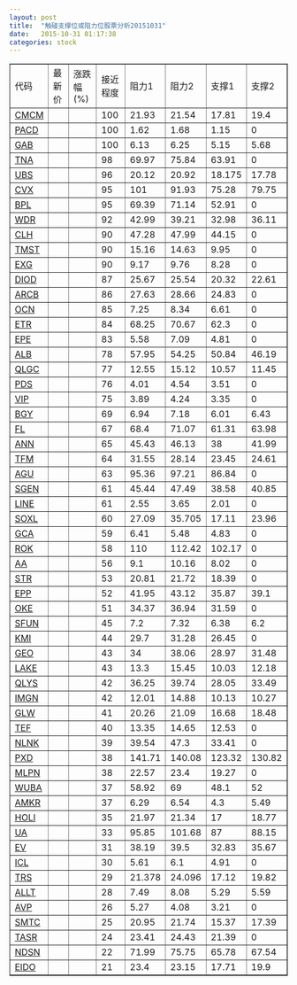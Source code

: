 ```yaml
---
layout: post
title:  "触碰支撑位或阻力位股票分析20151031"
date:   2015-10-31 01:17:38
categories: stock
---
```

<script type="text/javascript">
var stockList = []
stockList.push('gb_cmcm');
stockList.push('gb_pacd');
stockList.push('gb_gab');
stockList.push('gb_tna');
stockList.push('gb_ubs');
stockList.push('gb_cvx');
stockList.push('gb_bpl');
stockList.push('gb_wdr');
stockList.push('gb_clh');
stockList.push('gb_tmst');
stockList.push('gb_exg');
stockList.push('gb_diod');
stockList.push('gb_arcb');
stockList.push('gb_ocn');
stockList.push('gb_etr');
stockList.push('gb_epe');
stockList.push('gb_alb');
stockList.push('gb_qlgc');
stockList.push('gb_pds');
stockList.push('gb_vip');
stockList.push('gb_bgy');
stockList.push('gb_fl');
stockList.push('gb_ann');
stockList.push('gb_tfm');
stockList.push('gb_agu');
stockList.push('gb_sgen');
stockList.push('gb_line');
stockList.push('gb_soxl');
stockList.push('gb_gca');
stockList.push('gb_rok');
stockList.push('gb_aa');
stockList.push('gb_str');
stockList.push('gb_epp');
stockList.push('gb_oke');
stockList.push('gb_sfun');
stockList.push('gb_kmi');
stockList.push('gb_geo');
stockList.push('gb_lake');
stockList.push('gb_qlys');
stockList.push('gb_imgn');
stockList.push('gb_glw');
stockList.push('gb_tef');
stockList.push('gb_nlnk');
stockList.push('gb_pxd');
stockList.push('gb_mlpn');
stockList.push('gb_wuba');
stockList.push('gb_amkr');
stockList.push('gb_holi');
stockList.push('gb_ua');
stockList.push('gb_ev');
stockList.push('gb_icl');
stockList.push('gb_trs');
stockList.push('gb_allt');
stockList.push('gb_avp');
stockList.push('gb_smtc');
stockList.push('gb_tasr');
stockList.push('gb_ndsn');
stockList.push('gb_eido');
</script>
<table border="1">
 <tr>
 <td>代码</td>
 <td>最新价</td>
 <td>涨跌幅(%)</td>
 <td>接近程度</td>
 <td>阻力1</td>
 <td>阻力2</td>
 <td>支撑1</td>
 <td>支撑2</td>
</tr>
  <tr id="cmcm" class="green">
  <td><a href="http://stock.finance.sina.com.cn/usstock/quotes/CMCM.html" target="_blank">CMCM</a></td><td></td><td></td><td>100</td><td>21.93</td><td>21.54</td><td>17.81</td><td>19.4</td></tr>
  <tr id="pacd" class="red">
  <td><a href="http://stock.finance.sina.com.cn/usstock/quotes/PACD.html" target="_blank">PACD</a></td><td></td><td></td><td>100</td><td>1.62</td><td>1.68</td><td>1.15</td><td>0</td></tr>
  <tr id="gab" class="green">
  <td><a href="http://stock.finance.sina.com.cn/usstock/quotes/GAB.html" target="_blank">GAB</a></td><td></td><td></td><td>100</td><td>6.13</td><td>6.25</td><td>5.15</td><td>5.68</td></tr>
  <tr id="tna" class="red">
  <td><a href="http://stock.finance.sina.com.cn/usstock/quotes/TNA.html" target="_blank">TNA</a></td><td></td><td></td><td>98</td><td>69.97</td><td>75.84</td><td>63.91</td><td>0</td></tr>
  <tr id="ubs" class="red">
  <td><a href="http://stock.finance.sina.com.cn/usstock/quotes/UBS.html" target="_blank">UBS</a></td><td></td><td></td><td>96</td><td>20.12</td><td>20.92</td><td>18.175</td><td>17.78</td></tr>
  <tr id="cvx" class="red">
  <td><a href="http://stock.finance.sina.com.cn/usstock/quotes/CVX.html" target="_blank">CVX</a></td><td></td><td></td><td>95</td><td>101</td><td>91.93</td><td>75.28</td><td>79.75</td></tr>
  <tr id="bpl" class="red">
  <td><a href="http://stock.finance.sina.com.cn/usstock/quotes/BPL.html" target="_blank">BPL</a></td><td></td><td></td><td>95</td><td>69.39</td><td>71.14</td><td>52.91</td><td>0</td></tr>
  <tr id="wdr" class="green">
  <td><a href="http://stock.finance.sina.com.cn/usstock/quotes/WDR.html" target="_blank">WDR</a></td><td></td><td></td><td>92</td><td>42.99</td><td>39.21</td><td>32.98</td><td>36.11</td></tr>
  <tr id="clh" class="red">
  <td><a href="http://stock.finance.sina.com.cn/usstock/quotes/CLH.html" target="_blank">CLH</a></td><td></td><td></td><td>90</td><td>47.28</td><td>47.99</td><td>44.15</td><td>0</td></tr>
  <tr id="tmst" class="green">
  <td><a href="http://stock.finance.sina.com.cn/usstock/quotes/TMST.html" target="_blank">TMST</a></td><td></td><td></td><td>90</td><td>15.16</td><td>14.63</td><td>9.95</td><td>0</td></tr>
  <tr id="exg" class="red">
  <td><a href="http://stock.finance.sina.com.cn/usstock/quotes/EXG.html" target="_blank">EXG</a></td><td></td><td></td><td>90</td><td>9.17</td><td>9.76</td><td>8.28</td><td>0</td></tr>
  <tr id="diod" class="green">
  <td><a href="http://stock.finance.sina.com.cn/usstock/quotes/DIOD.html" target="_blank">DIOD</a></td><td></td><td></td><td>87</td><td>25.67</td><td>25.54</td><td>20.32</td><td>22.61</td></tr>
  <tr id="arcb" class="red">
  <td><a href="http://stock.finance.sina.com.cn/usstock/quotes/ARCB.html" target="_blank">ARCB</a></td><td></td><td></td><td>86</td><td>27.63</td><td>28.66</td><td>24.83</td><td>0</td></tr>
  <tr id="ocn" class="green">
  <td><a href="http://stock.finance.sina.com.cn/usstock/quotes/OCN.html" target="_blank">OCN</a></td><td></td><td></td><td>85</td><td>7.25</td><td>8.34</td><td>6.61</td><td>0</td></tr>
  <tr id="etr" class="red">
  <td><a href="http://stock.finance.sina.com.cn/usstock/quotes/ETR.html" target="_blank">ETR</a></td><td></td><td></td><td>84</td><td>68.25</td><td>70.67</td><td>62.3</td><td>0</td></tr>
  <tr id="epe" class="red">
  <td><a href="http://stock.finance.sina.com.cn/usstock/quotes/EPE.html" target="_blank">EPE</a></td><td></td><td></td><td>83</td><td>5.58</td><td>7.09</td><td>4.81</td><td>0</td></tr>
  <tr id="alb" class="red">
  <td><a href="http://stock.finance.sina.com.cn/usstock/quotes/ALB.html" target="_blank">ALB</a></td><td></td><td></td><td>78</td><td>57.95</td><td>54.25</td><td>50.84</td><td>46.19</td></tr>
  <tr id="qlgc" class="red">
  <td><a href="http://stock.finance.sina.com.cn/usstock/quotes/QLGC.html" target="_blank">QLGC</a></td><td></td><td></td><td>77</td><td>12.55</td><td>15.12</td><td>10.57</td><td>11.45</td></tr>
  <tr id="pds" class="red">
  <td><a href="http://stock.finance.sina.com.cn/usstock/quotes/PDS.html" target="_blank">PDS</a></td><td></td><td></td><td>76</td><td>4.01</td><td>4.54</td><td>3.51</td><td>0</td></tr>
  <tr id="vip" class="red">
  <td><a href="http://stock.finance.sina.com.cn/usstock/quotes/VIP.html" target="_blank">VIP</a></td><td></td><td></td><td>75</td><td>3.89</td><td>4.24</td><td>3.35</td><td>0</td></tr>
  <tr id="bgy" class="green">
  <td><a href="http://stock.finance.sina.com.cn/usstock/quotes/BGY.html" target="_blank">BGY</a></td><td></td><td></td><td>69</td><td>6.94</td><td>7.18</td><td>6.01</td><td>6.43</td></tr>
  <tr id="fl" class="red">
  <td><a href="http://stock.finance.sina.com.cn/usstock/quotes/FL.html" target="_blank">FL</a></td><td></td><td></td><td>67</td><td>68.4</td><td>71.07</td><td>61.31</td><td>63.98</td></tr>
  <tr id="ann" class="red">
  <td><a href="http://stock.finance.sina.com.cn/usstock/quotes/ANN.html" target="_blank">ANN</a></td><td></td><td></td><td>65</td><td>45.43</td><td>46.13</td><td>38</td><td>41.99</td></tr>
  <tr id="tfm" class="green">
  <td><a href="http://stock.finance.sina.com.cn/usstock/quotes/TFM.html" target="_blank">TFM</a></td><td></td><td></td><td>64</td><td>31.55</td><td>28.14</td><td>23.45</td><td>24.61</td></tr>
  <tr id="agu" class="red">
  <td><a href="http://stock.finance.sina.com.cn/usstock/quotes/AGU.html" target="_blank">AGU</a></td><td></td><td></td><td>63</td><td>95.36</td><td>97.21</td><td>86.84</td><td>0</td></tr>
  <tr id="sgen" class="green">
  <td><a href="http://stock.finance.sina.com.cn/usstock/quotes/SGEN.html" target="_blank">SGEN</a></td><td></td><td></td><td>61</td><td>45.44</td><td>47.49</td><td>38.58</td><td>40.85</td></tr>
  <tr id="line" class="red">
  <td><a href="http://stock.finance.sina.com.cn/usstock/quotes/LINE.html" target="_blank">LINE</a></td><td></td><td></td><td>61</td><td>2.55</td><td>3.65</td><td>2.01</td><td>0</td></tr>
  <tr id="soxl" class="red">
  <td><a href="http://stock.finance.sina.com.cn/usstock/quotes/SOXL.html" target="_blank">SOXL</a></td><td></td><td></td><td>60</td><td>27.09</td><td>35.705</td><td>17.11</td><td>23.96</td></tr>
  <tr id="gca" class="green">
  <td><a href="http://stock.finance.sina.com.cn/usstock/quotes/GCA.html" target="_blank">GCA</a></td><td></td><td></td><td>59</td><td>6.41</td><td>5.48</td><td>4.83</td><td>0</td></tr>
  <tr id="rok" class="red">
  <td><a href="http://stock.finance.sina.com.cn/usstock/quotes/ROK.html" target="_blank">ROK</a></td><td></td><td></td><td>58</td><td>110</td><td>112.42</td><td>102.17</td><td>0</td></tr>
  <tr id="aa" class="red">
  <td><a href="http://stock.finance.sina.com.cn/usstock/quotes/AA.html" target="_blank">AA</a></td><td></td><td></td><td>56</td><td>9.1</td><td>10.16</td><td>8.02</td><td>0</td></tr>
  <tr id="str" class="red">
  <td><a href="http://stock.finance.sina.com.cn/usstock/quotes/STR.html" target="_blank">STR</a></td><td></td><td></td><td>53</td><td>20.81</td><td>21.72</td><td>18.39</td><td>0</td></tr>
  <tr id="epp" class="green">
  <td><a href="http://stock.finance.sina.com.cn/usstock/quotes/EPP.html" target="_blank">EPP</a></td><td></td><td></td><td>52</td><td>41.95</td><td>43.12</td><td>35.87</td><td>39.1</td></tr>
  <tr id="oke" class="red">
  <td><a href="http://stock.finance.sina.com.cn/usstock/quotes/OKE.html" target="_blank">OKE</a></td><td></td><td></td><td>51</td><td>34.37</td><td>36.94</td><td>31.59</td><td>0</td></tr>
  <tr id="sfun" class="red">
  <td><a href="http://stock.finance.sina.com.cn/usstock/quotes/SFUN.html" target="_blank">SFUN</a></td><td></td><td></td><td>45</td><td>7.2</td><td>7.32</td><td>6.38</td><td>6.2</td></tr>
  <tr id="kmi" class="green">
  <td><a href="http://stock.finance.sina.com.cn/usstock/quotes/KMI.html" target="_blank">KMI</a></td><td></td><td></td><td>44</td><td>29.7</td><td>31.28</td><td>26.45</td><td>0</td></tr>
  <tr id="geo" class="green">
  <td><a href="http://stock.finance.sina.com.cn/usstock/quotes/GEO.html" target="_blank">GEO</a></td><td></td><td></td><td>43</td><td>34</td><td>38.06</td><td>28.97</td><td>31.48</td></tr>
  <tr id="lake" class="green">
  <td><a href="http://stock.finance.sina.com.cn/usstock/quotes/LAKE.html" target="_blank">LAKE</a></td><td></td><td></td><td>43</td><td>13.3</td><td>15.45</td><td>10.03</td><td>12.18</td></tr>
  <tr id="qlys" class="red">
  <td><a href="http://stock.finance.sina.com.cn/usstock/quotes/QLYS.html" target="_blank">QLYS</a></td><td></td><td></td><td>42</td><td>36.25</td><td>39.74</td><td>28.05</td><td>33.49</td></tr>
  <tr id="imgn" class="red">
  <td><a href="http://stock.finance.sina.com.cn/usstock/quotes/IMGN.html" target="_blank">IMGN</a></td><td></td><td></td><td>42</td><td>12.01</td><td>14.88</td><td>10.13</td><td>10.27</td></tr>
  <tr id="glw" class="green">
  <td><a href="http://stock.finance.sina.com.cn/usstock/quotes/GLW.html" target="_blank">GLW</a></td><td></td><td></td><td>41</td><td>20.26</td><td>21.09</td><td>16.68</td><td>18.48</td></tr>
  <tr id="tef" class="red">
  <td><a href="http://stock.finance.sina.com.cn/usstock/quotes/TEF.html" target="_blank">TEF</a></td><td></td><td></td><td>40</td><td>13.35</td><td>14.65</td><td>12.53</td><td>0</td></tr>
  <tr id="nlnk" class="red">
  <td><a href="http://stock.finance.sina.com.cn/usstock/quotes/NLNK.html" target="_blank">NLNK</a></td><td></td><td></td><td>39</td><td>39.54</td><td>47.3</td><td>33.41</td><td>0</td></tr>
  <tr id="pxd" class="red">
  <td><a href="http://stock.finance.sina.com.cn/usstock/quotes/PXD.html" target="_blank">PXD</a></td><td></td><td></td><td>38</td><td>141.71</td><td>140.08</td><td>123.32</td><td>130.82</td></tr>
  <tr id="mlpn" class="red">
  <td><a href="http://stock.finance.sina.com.cn/usstock/quotes/MLPN.html" target="_blank">MLPN</a></td><td></td><td></td><td>38</td><td>22.57</td><td>23.4</td><td>19.27</td><td>0</td></tr>
  <tr id="wuba" class="green">
  <td><a href="http://stock.finance.sina.com.cn/usstock/quotes/WUBA.html" target="_blank">WUBA</a></td><td></td><td></td><td>37</td><td>58.92</td><td>69</td><td>48.1</td><td>52</td></tr>
  <tr id="amkr" class="red">
  <td><a href="http://stock.finance.sina.com.cn/usstock/quotes/AMKR.html" target="_blank">AMKR</a></td><td></td><td></td><td>37</td><td>6.29</td><td>6.54</td><td>4.3</td><td>5.49</td></tr>
  <tr id="holi" class="green">
  <td><a href="http://stock.finance.sina.com.cn/usstock/quotes/HOLI.html" target="_blank">HOLI</a></td><td></td><td></td><td>35</td><td>21.97</td><td>21.34</td><td>17</td><td>18.77</td></tr>
  <tr id="ua" class="red">
  <td><a href="http://stock.finance.sina.com.cn/usstock/quotes/UA.html" target="_blank">UA</a></td><td></td><td></td><td>33</td><td>95.85</td><td>101.68</td><td>87</td><td>88.15</td></tr>
  <tr id="ev" class="green">
  <td><a href="http://stock.finance.sina.com.cn/usstock/quotes/EV.html" target="_blank">EV</a></td><td></td><td></td><td>31</td><td>38.19</td><td>39.5</td><td>32.83</td><td>35.67</td></tr>
  <tr id="icl" class="red">
  <td><a href="http://stock.finance.sina.com.cn/usstock/quotes/ICL.html" target="_blank">ICL</a></td><td></td><td></td><td>30</td><td>5.61</td><td>6.1</td><td>4.91</td><td>0</td></tr>
  <tr id="trs" class="green">
  <td><a href="http://stock.finance.sina.com.cn/usstock/quotes/TRS.html" target="_blank">TRS</a></td><td></td><td></td><td>29</td><td>21.378</td><td>24.096</td><td>17.12</td><td>19.82</td></tr>
  <tr id="allt" class="green">
  <td><a href="http://stock.finance.sina.com.cn/usstock/quotes/ALLT.html" target="_blank">ALLT</a></td><td></td><td></td><td>28</td><td>7.49</td><td>8.08</td><td>5.29</td><td>5.59</td></tr>
  <tr id="avp" class="red">
  <td><a href="http://stock.finance.sina.com.cn/usstock/quotes/AVP.html" target="_blank">AVP</a></td><td></td><td></td><td>26</td><td>5.27</td><td>4.08</td><td>3.21</td><td>0</td></tr>
  <tr id="smtc" class="green">
  <td><a href="http://stock.finance.sina.com.cn/usstock/quotes/SMTC.html" target="_blank">SMTC</a></td><td></td><td></td><td>25</td><td>20.95</td><td>21.74</td><td>15.37</td><td>17.39</td></tr>
  <tr id="tasr" class="red">
  <td><a href="http://stock.finance.sina.com.cn/usstock/quotes/TASR.html" target="_blank">TASR</a></td><td></td><td></td><td>24</td><td>23.41</td><td>24.43</td><td>21.39</td><td>0</td></tr>
  <tr id="ndsn" class="red">
  <td><a href="http://stock.finance.sina.com.cn/usstock/quotes/NDSN.html" target="_blank">NDSN</a></td><td></td><td></td><td>22</td><td>71.99</td><td>75.75</td><td>65.78</td><td>67.54</td></tr>
  <tr id="eido" class="green">
  <td><a href="http://stock.finance.sina.com.cn/usstock/quotes/EIDO.html" target="_blank">EIDO</a></td><td></td><td></td><td>21</td><td>23.4</td><td>23.15</td><td>17.71</td><td>19.9</td></tr>
</table>
